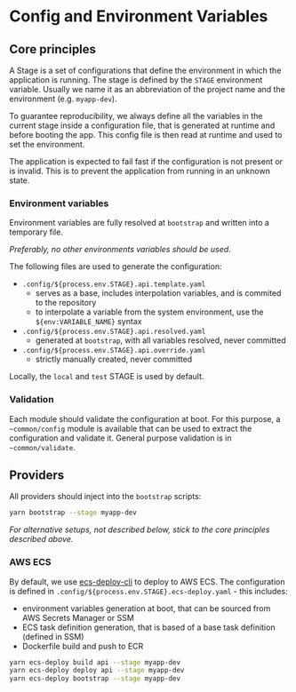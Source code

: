 # Config and Environment Variables

## Core principles

A Stage is a set of configurations that define the environment in which the application is running. The stage is
defined by the `STAGE` environment variable. Usually we name it as an abbreviation of the project name and the
environment (e.g. `myapp-dev`).

To guarantee reproducibility, we always define all the variables in the current stage inside a configuration file,
that is generated at runtime and before booting the app. This config file is then read at runtime and used to set
the environment.

The application is expected to fail fast if the configuration is not present or is invalid. This is to prevent
the application from running in an unknown state.

### Environment variables

Environment variables are fully resolved at `bootstrap` and written into a temporary file.

_Preferably, no other environments variables should be used_.

The following files are used to generate the configuration:

 - `.config/${process.env.STAGE}.api.template.yaml`
   - serves as a base, includes interpolation variables, and is commited to the repository
   - to interpolate a variable from the system environment, use the `${env:VARIABLE_NAME}` syntax
 - `.config/${process.env.STAGE}.api.resolved.yaml`
   - generated at `bootstrap`, with all variables resolved, never committed
 - `.config/${process.env.STAGE}.api.override.yaml`
   - strictly manually created, never committed

Locally, the `local` and `test` STAGE is used by default.

### Validation

Each module should validate the configuration at boot. For this purpose, a `~common/config` module is available that
can be used to extract the configuration and validate it. General purpose validation is in `~common/validate`.

## Providers

All providers should inject into the `bootstrap` scripts:

```bash
yarn bootstrap --stage myapp-dev
```

_For alternative setups, not described below, stick to the core principles described above._

### AWS ECS

By default, we use [ecs-deploy-cli](https://github.com/poviolabs/ecs-deploy-cli) to deploy to AWS ECS. The configuration
is defined in `.config/${process.env.STAGE}.ecs-deploy.yaml` - this includes:

- environment variables generation at boot, that can be sourced from AWS Secrets Manager or SSM
- ECS task definition generation, that is based of a base task definition (defined in SSM)
- Dockerfile build and push to ECR

```bash
yarn ecs-deploy build api --stage myapp-dev
yarn ecs-deploy deploy api --stage myapp-dev
yarn ecs-deploy bootstrap --stage myapp-dev
```



